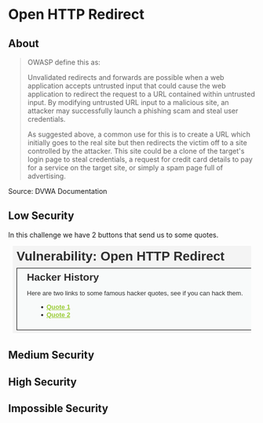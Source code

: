 # Open HTTP Redirect

## About
> OWASP define this as:
>
> Unvalidated redirects and forwards are possible when a web application accepts untrusted input that could cause the web application to redirect the request to a URL contained within untrusted input. By modifying untrusted URL input to a malicious site, an attacker may successfully launch a phishing scam and steal user credentials. 
> 
> As suggested above, a common use for this is to create a URL which initially goes to the real site but then redirects the victim off to a site controlled by the attacker. This site could be a clone of the target's login page to steal credentials, a request for credit card details to pay for a service on the target site, or simply a spam page full of advertising.

Source: DVWA Documentation

## Low Security
In this challenge we have 2 buttons that send us to some quotes.

<p align="center">
  <img src="https://github.com/Abdy01/DVWA-Walkthrough/blob/main/Open-HTTP-Redirect/!images/or1.png?raw=true">
</p>

## Medium Security

## High Security

## Impossible Security